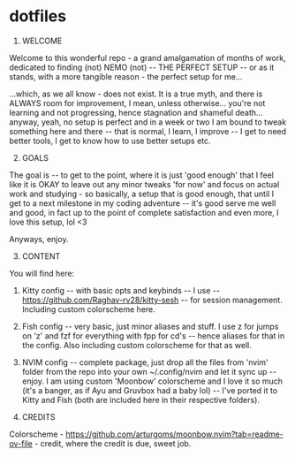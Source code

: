 # dotfiles


1. WELCOME

Welcome to this wonderful repo - a grand amalgamation of months of work, dedicated to finding (not) NEMO (not) -- THE PERFECT SETUP -- or as it stands, with a more tangible reason - the perfect setup for me...

...which, as we all know - does not exist. It is a true myth, and there is ALWAYS room for improvement, I mean, unless otherwise... you're not learning and not progressing, hence stagnation and shameful death... anyway, yeah, no setup is perfect and in a week or two I am bound to tweak something here and there -- that is normal, I learn, I improve -- I get to need better tools, I get to know how to use better setups etc.


2. GOALS

The goal is -- to get to the point, where it is just 'good enough' that I feel like it is OKAY to leave out any minor tweaks 'for now' and focus on actual work and studying - so basically, a setup that is good enough, that until I get to a next milestone in my coding adventure -- it's good serve me well and good, in fact up to the point of complete satisfaction and even more, I love this setup, lol <3

Anyways, enjoy. 


3. CONTENT

You will find here:

1. Kitty config -- with basic opts and keybinds -- I use -- https://github.com/Raghav-rv28/kitty-sesh -- for session management. Including custom colorscheme here.

2. Fish config -- very basic, just minor aliases and stuff. I use z for jumps on 'z' and fzf for everything with fpp for cd's -- hence aliases for that in the config. Also including custom colorscheme for that as well.

3. NVIM config -- complete package, just drop all the files from 'nvim' folder from the repo into your own ~/.config/nvim and let it sync up -- enjoy. I am using custom 'Moonbow' colorscheme and I love it so much (it's a banger, as if Ayu and Gruvbox had a baby lol) -- I've ported it to Kitty and Fish (both are included here in their respective folders).


4. CREDITS

Colorscheme - https://github.com/arturgoms/moonbow.nvim?tab=readme-ov-file - credit, where the credit is due, sweet job.
